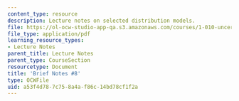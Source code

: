 ```yaml
---
content_type: resource
description: Lecture notes on selected distribution models.
file: https://ol-ocw-studio-app-qa.s3.amazonaws.com/courses/1-010-uncertainty-in-engineering-fall-2008/a53f4d787c758a4af86c14bd78cf1f2a_notes_08.pdf
file_type: application/pdf
learning_resource_types:
- Lecture Notes
parent_title: Lecture Notes
parent_type: CourseSection
resourcetype: Document
title: 'Brief Notes #8'
type: OCWFile
uid: a53f4d78-7c75-8a4a-f86c-14bd78cf1f2a
---
```

